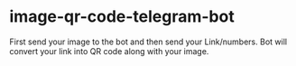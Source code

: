 # image-qr-code-telegram-bot
First send your image to the bot and then send your Link/numbers. Bot will convert your link into QR code along with your image.
